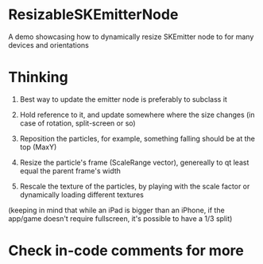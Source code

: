 # ResizableSKEmitterNode
A demo showcasing how to dynamically resize SKEmitter node to for many devices and orientations 

# Thinking
1) Best way to update the emitter node is preferably to subclass it

2) Hold reference to it, and update somewhere where the size changes (in case of rotation, split-screen or so)

3) Reposition the particles, for example, something falling should be at the top (MaxY)

4) Resize the particle's frame (ScaleRange vector), genereally to qt least equal the parent frame's width

5) Rescale the texture of the particles, by playing with the scale factor or dynamically loading different textures

(keeping in mind that while an iPad is bigger than an iPhone, if the app/game doesn't require fullscreen, it's possible to have a 1/3 split)

# Check in-code comments for more
